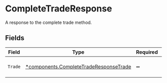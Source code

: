 # CompleteTradeResponse

A response to the complete trade method.


## Fields

| Field                                                                                           | Type                                                                                            | Required                                                                                        | Description                                                                                     |
| ----------------------------------------------------------------------------------------------- | ----------------------------------------------------------------------------------------------- | ----------------------------------------------------------------------------------------------- | ----------------------------------------------------------------------------------------------- |
| `Trade`                                                                                         | [*components.CompleteTradeResponseTrade](../../models/components/completetraderesponsetrade.md) | :heavy_minus_sign:                                                                              | The completed trade.                                                                            |